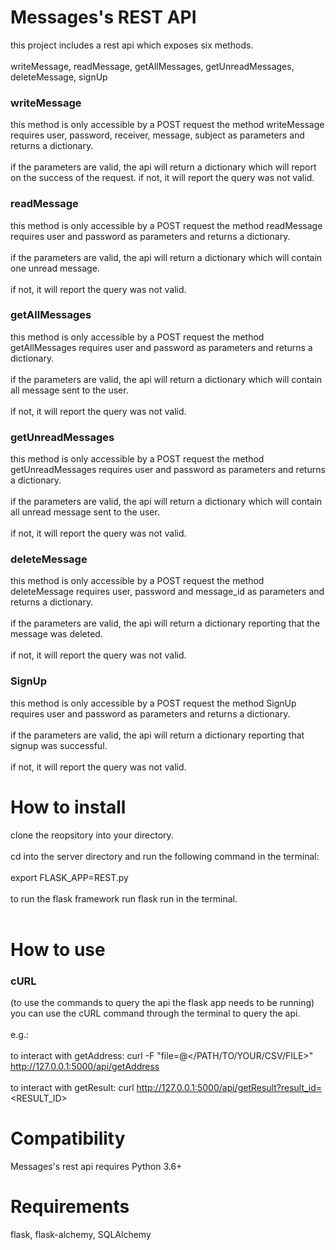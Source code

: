 Messages's REST API
================
this project includes a rest api which exposes six methods. <br></br>
writeMessage, readMessage, getAllMessages, getUnreadMessages, deleteMessage, signUp

### writeMessage
this method is only accessible by a POST request
the method writeMessage requires user, password, receiver, message, subject as parameters
and returns a dictionary. <br></br>
if the parameters are valid, the api will return a dictionary which will report on the success
of the request. if not, it will report the query was not valid.

### readMessage
this method is only accessible by a POST request
the method readMessage requires user and password as parameters
and returns a dictionary. <br></br>
if the parameters are valid, the api will return a dictionary which will contain one unread message. <br></br>
if not, it will report the query was not valid.


### getAllMessages
this method is only accessible by a POST request
the method getAllMessages requires user and password as parameters
and returns a dictionary. <br></br>
if the parameters are valid, the api will return a dictionary which will contain all message sent to the user. <br></br>
if not, it will report the query was not valid.


### getUnreadMessages
this method is only accessible by a POST request
the method getUnreadMessages requires user and password as parameters
and returns a dictionary. <br></br>
if the parameters are valid, the api will return a dictionary which will contain all unread message sent to the user. <br></br>
if not, it will report the query was not valid.


### deleteMessage
this method is only accessible by a POST request
the method deleteMessage requires user, password and message_id as parameters
and returns a dictionary. <br></br>
if the parameters are valid, the api will return a dictionary reporting that the message was deleted. <br></br>
if not, it will report the query was not valid.


### SignUp
this method is only accessible by a POST request
the method SignUp requires user and password as parameters
and returns a dictionary. <br></br>
if the parameters are valid, the api will return a dictionary reporting that signup was successful. <br></br>
if not, it will report the query was not valid.

How to install
==============
clone the reopsitory into your directory. <br></br>
cd into the server directory and run the following command in the terminal: <br></br>
export FLASK_APP=REST.py <br></br>
to run the flask framework run flask run in the terminal. <br></br>

How to use
============
### cURL
(to use the commands to query the api the flask app needs to be running)
you can use the cURL command through the terminal to query the api. <br></br>
e.g.:
<br></br>
to interact with getAddress: curl -F "file=@</PATH/TO/YOUR/CSV/FILE>" http://127.0.0.1:5000/api/getAddress  <br></br>
to interact with getResult: curl http://127.0.0.1:5000/api/getResult?result_id=<RESULT_ID> 


Compatibility
=============
Messages's rest api requires Python 3.6+


Requirements
===========
flask, flask-alchemy, SQLAlchemy


